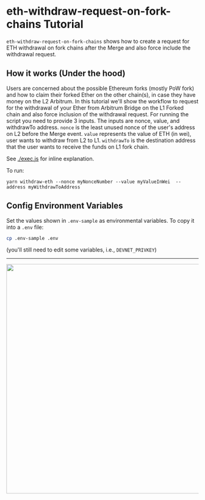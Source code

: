 # eth-withdraw-request-on-fork-chains Tutorial

`eth-withdraw-request-on-fork-chains` shows how to create a request for ETH withdrawal on fork chains after the Merge and also force include the withdrawal request.

## How it works (Under the hood)

Users are concerned about the possible Ethereum forks (mostly PoW fork) and how to claim their forked Ether on the other chain(s), in case they have money on the L2 Arbitrum. In this tutorial we'll show the workflow to request for the withdrawal of your Ether from Arbitrum Bridge on the L1 Forked chain and also force inclusion of the withdrawal request.
For running the script you need to provide 3 inputs. The inputs are nonce, value, and withdrawTo address. `nonce` is the least unused nonce of the user's address on L2 before the Merge event. `value` represents the value of ETH (in wei), user wants to withdraw from L2 to L1. `withdrawTo` is the destination address that the user wants to receive the funds on L1 fork chain.

See [./exec.js](./scripts/exec.js) for inline explanation.

To run:

```
yarn withdraw-eth --nonce myNonceNumber --value myValueInWei  --address myWithdrawToAddress
```

## Config Environment Variables

Set the values shown in `.env-sample` as environmental variables. To copy it into a `.env` file:

```bash
cp .env-sample .env
```

(you'll still need to edit some variables, i.e., `DEVNET_PRIVKEY`)

---

<p align="center"><img src="../../assets/offchain_labs_logo.png" width="600"></p>
